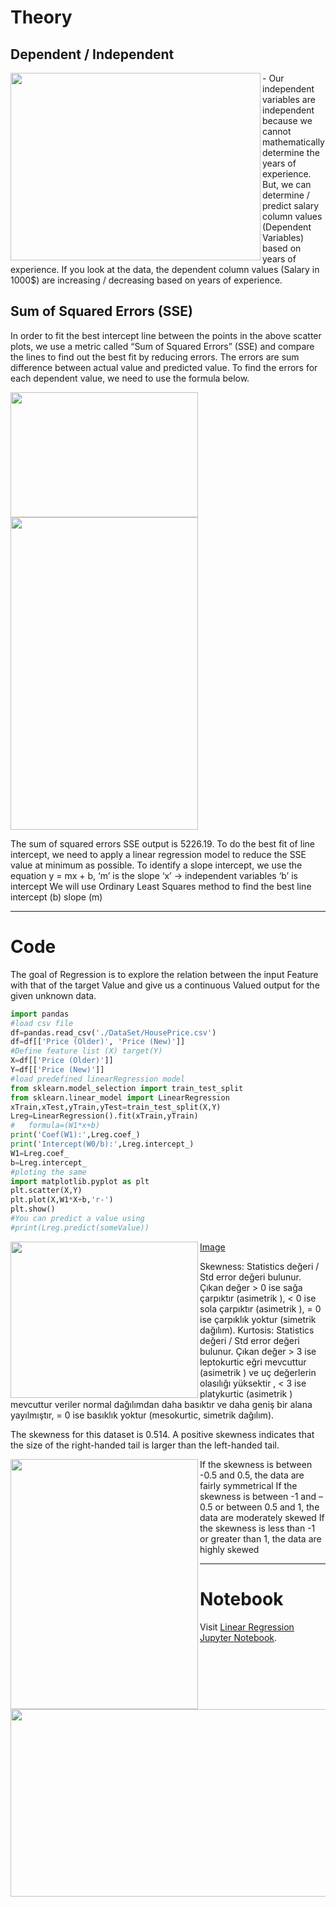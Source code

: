 # Theory 
## Dependent / Independent 

<img align="left" width="400" height="300" src="https://miro.medium.com/max/422/1*MUYXO8-4jVJ2VnW4Hy6QmA.png">
- Our independent variables are independent because we cannot mathematically determine the years of experience. 
But, we can determine / predict salary column values (Dependent Variables) based on years of experience. If you look at the data, the dependent column values (Salary in 1000$) are increasing / decreasing based on years of experience.

## Sum of Squared Errors (SSE)
In order to fit the best intercept line between the points in the above scatter plots, we use a metric called “Sum of Squared Errors” (SSE) and compare the lines to find out the best fit by reducing errors. The errors are sum difference between actual value and predicted value.
To find the errors for each dependent value, we need to use the formula below.

<img align="left" width="300" height="200" src="https://miro.medium.com/max/283/1*0NY9Kv6eQUqTI_5bx3XAww.png">
<img align="center" width="300" height="500" src="https://miro.medium.com/max/457/1*V542U5UybPsf9g1c7lTKIg.png">

The sum of squared errors SSE output is 5226.19. To do the best fit of line intercept, we need to apply a linear regression model to reduce the SSE value at minimum as possible. To identify a slope intercept, we use the equation
y = mx + b,
‘m’ is the slope
‘x’ → independent variables
‘b’ is intercept
We will use Ordinary Least Squares method to find the best line intercept (b) slope (m)

________________________________________________________________________________________________________________

# Code
The goal of Regression is to explore the relation between the input Feature with that of the target Value and give us a continuous Valued output for the given unknown data. 
```python
import pandas
#load csv file
df=pandas.read_csv('./DataSet/HousePrice.csv')
df=df[['Price (Older)', 'Price (New)']]
#Define feature list (X) target(Y)
X=df[['Price (Older)']]
Y=df[['Price (New)']]
#load predefined linearRegression model
from sklearn.model_selection import train_test_split
from sklearn.linear_model import LinearRegression
xTrain,xTest,yTrain,yTest=train_test_split(X,Y)
Lreg=LinearRegression().fit(xTrain,yTrain)
#   formula=(W1*x+b)
print('Coef(W1):',Lreg.coef_)
print('Intercept(W0/b):',Lreg.intercept_)
W1=Lreg.coef_
b=Lreg.intercept_
#ploting the same
import matplotlib.pyplot as plt
plt.scatter(X,Y)
plt.plot(X,W1*X+b,'r-')
plt.show()
#You can predict a value using
#print(Lreg.predict(someValue))
```
 
<img align="left" width="300" height="250" src="https://miro.medium.com/max/640/1*sFs2I2fOaGf-LSQY-Xj8iw.png">

[Image](https://eksiup.com/p/nt535764uevr)


Skewness: Statistics değeri / Std error değeri bulunur. Çıkan değer > 0 ise sağa çarpıktır (asimetrik ), < 0 ise sola çarpıktır (asimetrik ), = 0 ise çarpıklık yoktur (simetrik dağılım). 
Kurtosis: Statistics değeri / Std error değeri bulunur. Çıkan değer > 3 ise leptokurtic eğri mevcuttur (asimetrik ) ve uç değerlerin olasılığı yüksektir , < 3 ise platykurtic (asimetrik ) mevcuttur veriler normal dağılımdan daha basıktır ve daha geniş bir alana yayılmıştır, = 0 ise basıklık yoktur (mesokurtic, simetrik dağılım). 

The skewness for this dataset is 0.514.  A positive skewness indicates that the size of the right-handed tail is larger than the left-handed tail.
 
<img align="left" width="300" height="400" src="https://www.spcforexcel.com/files/images/Skewness-Kurtosis-Figures/Figure-2.png">
 
If the skewness is between -0.5 and 0.5, the data are fairly symmetrical
If the skewness is between -1 and – 0.5 or between 0.5 and 1, the data are moderately skewed
If the skewness is less than -1 or greater than 1, the data are highly skewed

<img align="right" width="520" height="300" src="https://www.researchgate.net/profile/John_Mitchell2/publication/5570487/figure/fig1/AS:213411729285120@1427892729413/Mesokurtic-leptokurtic-and-platykurtic.png">

________________________________________________________________________________________________________________


# Notebook

Visit [Linear Regression Jupyter Notebook](https://github.com/YlGlT/JN-Python/blob/master/Machine%20Learning/linear-reqression-leastsquares.ipynb).

